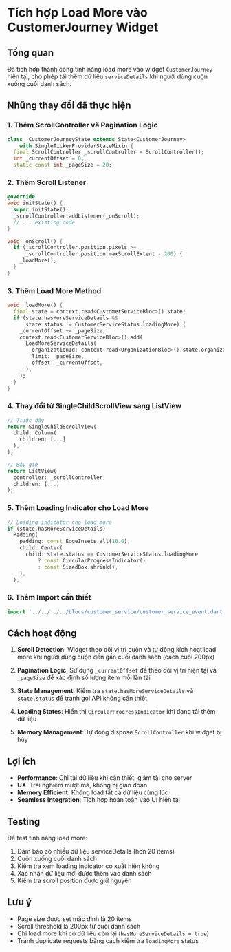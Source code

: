 # Tích hợp Load More vào CustomerJourney Widget

## Tổng quan
Đã tích hợp thành công tính năng load more vào widget `CustomerJourney` hiện tại, cho phép tải thêm dữ liệu `serviceDetails` khi người dùng cuộn xuống cuối danh sách.

## Những thay đổi đã thực hiện

### 1. Thêm ScrollController và Pagination Logic
```dart
class _CustomerJourneyState extends State<CustomerJourney>
    with SingleTickerProviderStateMixin {
  final ScrollController _scrollController = ScrollController();
  int _currentOffset = 0;
  static const int _pageSize = 20;
```

### 2. Thêm Scroll Listener
```dart
@override
void initState() {
  super.initState();
  _scrollController.addListener(_onScroll);
  // ... existing code
}

void _onScroll() {
  if (_scrollController.position.pixels >=
      _scrollController.position.maxScrollExtent - 200) {
    _loadMore();
  }
}
```

### 3. Thêm Load More Method
```dart
void _loadMore() {
  final state = context.read<CustomerServiceBloc>().state;
  if (state.hasMoreServiceDetails && 
      state.status != CustomerServiceStatus.loadingMore) {
    _currentOffset += _pageSize;
    context.read<CustomerServiceBloc>().add(
      LoadMoreServiceDetails(
        organizationId: context.read<OrganizationBloc>().state.organizationId ?? '',
        limit: _pageSize,
        offset: _currentOffset,
      ),
    );
  }
}
```

### 4. Thay đổi từ SingleChildScrollView sang ListView
```dart
// Trước đây
return SingleChildScrollView(
  child: Column(
    children: [...]
  ),
);

// Bây giờ
return ListView(
  controller: _scrollController,
  children: [...]
);
```

### 5. Thêm Loading Indicator cho Load More
```dart
// Loading indicator cho load more
if (state.hasMoreServiceDetails)
  Padding(
    padding: const EdgeInsets.all(16.0),
    child: Center(
      child: state.status == CustomerServiceStatus.loadingMore
          ? const CircularProgressIndicator()
          : const SizedBox.shrink(),
    ),
  ),
```

### 6. Thêm Import cần thiết
```dart
import '../../../../blocs/customer_service/customer_service_event.dart';
```

## Cách hoạt động

1. **Scroll Detection**: Widget theo dõi vị trí cuộn và tự động kích hoạt load more khi người dùng cuộn đến gần cuối danh sách (cách cuối 200px)

2. **Pagination Logic**: Sử dụng `_currentOffset` để theo dõi vị trí hiện tại và `_pageSize` để xác định số lượng item mỗi lần tải

3. **State Management**: Kiểm tra `state.hasMoreServiceDetails` và `state.status` để tránh gọi API không cần thiết

4. **Loading States**: Hiển thị `CircularProgressIndicator` khi đang tải thêm dữ liệu

5. **Memory Management**: Tự động dispose `ScrollController` khi widget bị hủy

## Lợi ích

- **Performance**: Chỉ tải dữ liệu khi cần thiết, giảm tải cho server
- **UX**: Trải nghiệm mượt mà, không bị gián đoạn
- **Memory Efficient**: Không load tất cả dữ liệu cùng lúc
- **Seamless Integration**: Tích hợp hoàn toàn vào UI hiện tại

## Testing

Để test tính năng load more:
1. Đảm bảo có nhiều dữ liệu serviceDetails (hơn 20 items)
2. Cuộn xuống cuối danh sách
3. Kiểm tra xem loading indicator có xuất hiện không
4. Xác nhận dữ liệu mới được thêm vào danh sách
5. Kiểm tra scroll position được giữ nguyên

## Lưu ý

- Page size được set mặc định là 20 items
- Scroll threshold là 200px từ cuối danh sách
- Chỉ load more khi có dữ liệu còn lại (`hasMoreServiceDetails = true`)
- Tránh duplicate requests bằng cách kiểm tra `loadingMore` status 